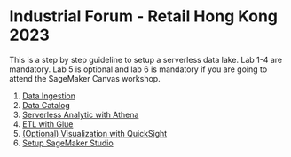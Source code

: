 # Industrial Forum - Retail Hong Kong 2023
This is a step by step guideline to setup a serverless data lake.
Lab 1-4 are mandatory. Lab 5 is optional and lab 6 is mandatory if you are going to attend the SageMaker Canvas workshop.

1. [Data Ingestion](https://github.com/jajakproject/awshk-industrial-forum-2023/tree/main/Data%20Ingestion)
2. [Data Catalog](https://github.com/jajakproject/awshk-industrial-forum-2023/tree/main/Data%20Catalog)
3. [Serverless Analytic with Athena](https://github.com/jajakproject/awshk-industrial-forum-2023/tree/main/Serverless%20Analytic)
4. [ETL with Glue](https://github.com/jajakproject/awshk-industrial-forum-2023/tree/main/ETL%20with%20Glue)
5. [(Optional) Visualization with QuickSight](https://github.com/jajakproject/awshk-industrial-forum-2023/tree/main/Data%20Visualization)
6. [Setup SageMaker Studio](https://github.com/jajakproject/awshk-industrial-forum-2023/tree/main/Setup%20SageMaker%20Domain)
